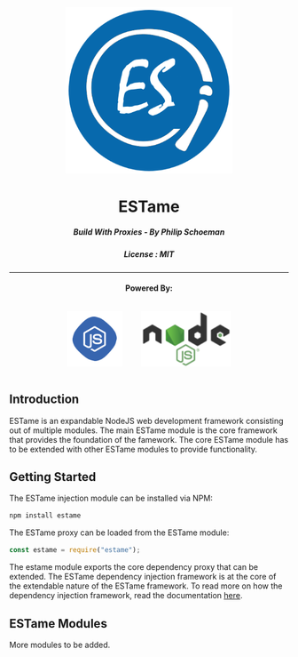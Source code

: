 <p align="center">
<img src="res/Logo.png" height="300"  />
<h1 align="center">ESTame</h1>

<h5 align="center">Build With Proxies - By Philip Schoeman</h5>
<h5 align="center">License : MIT</h5>
<hr/>
<h4 align="center">Powered By:</h4>
<p align="center" style="width:100%;display:inline-block">
<img src="res/javascript.png" height="100" style="margin-right:30px"  />
<img src="res/node.png" height="100"  />
</p?>
</p>

## Introduction

ESTame is an expandable NodeJS web development framework consisting out of multiple modules. The main ESTame module is the core framework that provides the foundation of the famework. The core ESTame module has to be extended with other ESTame modules to provide functionality.

## Getting Started

The ESTame injection module can be installed via NPM:

```javascript
npm install estame
```
The ESTame proxy can be loaded from the ESTame module:

```javascript
const estame = require("estame");
```

The estame module exports the core dependency proxy that can be extended. The ESTame dependency injection framework is at the core of the extendable nature of the ESTame framework. To read more on how the dependency injection framework, read the documentation [here](https://github.com/PhilipCoder/EStame-DependencyInjection).

## ESTame Modules

More modules to be added.